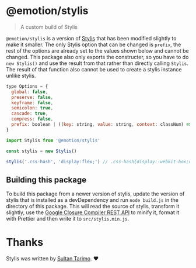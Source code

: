 # @emotion/stylis

> A custom build of Stylis

`@emotion/stylis` is a version of [Stylis](https://github.com/thysultan/stylis.js) that has been modified slightly to make it smaller. The only Stylis option that can be changed is `prefix`, the rest of the options are already set to the values shown below and cannot be changed. This package also only exports the constructer, so you have to do `new Stylis()` and use the result from that rather than directly calling `Stylis`. The result of that function also cannot be used to create a stylis instance unlike stylis.

```js
type Options = {
  global: false,
  preserve: false,
  keyframe: false,
  semicolon: true,
  cascade: true,
  compress: false,
  prefix: boolean | ((key: string, value: string, context: classNum) => boolean)
}
```

```jsx
import Stylis from '@emotion/stylis'

const stylis = new Stylis()

stylis('.css-hash', 'display:flex;') // .css-hash{display:-webkit-box;display:-webkit-flex;display:-ms-flexbox;display:flex;}
```

## Building this package

To build this package from a newer version of stylis, update the version of stylis that is installed as a devDependency and run `node build.js` in the directory of this package. This will read the source of stylis, transform it slightly, use the [Google Closure Compiler REST API](https://developers.google.com/closure/compiler/docs/gettingstarted_api) to minify it, format it with Prettier and then write it to `src/stylis.min.js`.

# Thanks

Stylis was written by [Sultan Tarimo](https://github.com/thysultan). ❤️
